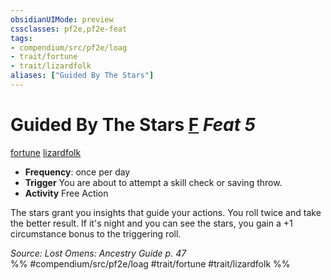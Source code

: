 ```yaml
---
obsidianUIMode: preview
cssclasses: pf2e,pf2e-feat
tags:
- compendium/src/pf2e/loag
- trait/fortune
- trait/lizardfolk
aliases: ["Guided By The Stars"]
---
```

# Guided By The Stars  [F](rules/core-rulebook/chapter-9-playing-the-game.md#Actions "Free Action") *Feat 5*  
[fortune](rules/traits/fortune.md "Fortune Effect Trait")  [lizardfolk](rules/traits/lizardfolk-b1.md "Lizardfolk Ancestry & Heritage Trait")  

- **Frequency**: once per day
- **Trigger** You are about to attempt a skill check or saving throw.
- **Activity** Free Action

The stars grant you insights that guide your actions. You roll twice and take the better result. If it's night and you can see the stars, you gain a +1 circumstance bonus to the triggering roll.

*Source: Lost Omens: Ancestry Guide p. 47*  
%% #compendium/src/pf2e/loag #trait/fortune #trait/lizardfolk %%